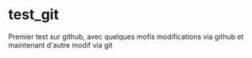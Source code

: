 # test_git
Premier test sur github, avec quelques mofis
modifications via github
et maintenant d'autre modif via git

